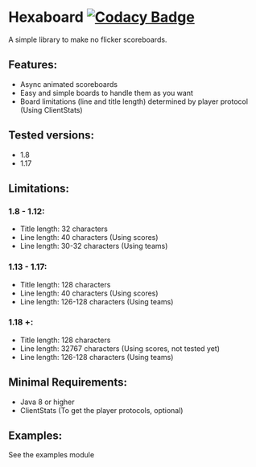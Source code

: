 # Hexaboard [![Codacy Badge](https://api.codacy.com/project/badge/Grade/d911e9f8f5e845549efb2c713208058a)](https://app.codacy.com/gh/Hexaway/Hexaboard?utm_source=github.com&utm_medium=referral&utm_content=Hexaway/Hexaboard&utm_campaign=Badge_Grade_Settings)

A simple library to make no flicker scoreboards.

## Features:
- Async animated scoreboards
- Easy and simple boards to handle them as you want
- Board limitations (line and title length) determined by player protocol (Using ClientStats)
## Tested versions: 
- 1.8
- 1.17
## Limitations:
### 1.8 - 1.12:
- Title length: 32 characters
- Line length: 40 characters (Using scores)
- Line length: 30-32 characters (Using teams)
### 1.13 - 1.17:
- Title length: 128 characters
- Line length: 40 characters (Using scores)
- Line length: 126-128 characters (Using teams)
### 1.18 +:
- Title length: 128 characters
- Line length: 32767 characters (Using scores, not tested yet)
- Line length: 126-128 characters (Using teams)
## Minimal Requirements:
- Java 8 or higher
- ClientStats (To get the player protocols, optional)
## Examples: 
See the examples module 